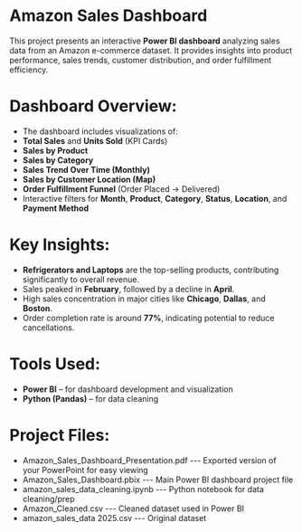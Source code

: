 # Amazon Sales Dashboard

This project presents an interactive **Power BI dashboard** analyzing sales data from an Amazon e-commerce dataset. It provides insights into product performance, sales trends, customer distribution, and order fulfillment efficiency.

# Dashboard Overview:
* The dashboard includes visualizations of:
* **Total Sales** and **Units Sold** (KPI Cards)
* **Sales by Product**
* **Sales by Category**
* **Sales Trend Over Time (Monthly)**
* **Sales by Customer Location (Map)**
* **Order Fulfillment Funnel** (Order Placed → Delivered)
* Interactive filters for **Month**, **Product**, **Category**, **Status**, **Location**, and **Payment Method**


# Key Insights:
* **Refrigerators and Laptops** are the top-selling products, contributing significantly to overall revenue.
* Sales peaked in **February**, followed by a decline in **April**.
* High sales concentration in major cities like **Chicago**, **Dallas**, and **Boston**.
* Order completion rate is around **77%**, indicating potential to reduce cancellations.

# Tools Used:
* **Power BI** – for dashboard development and visualization
* **Python (Pandas)** – for data cleaning

# Project Files:
* Amazon_Sales_Dashboard_Presentation.pdf ---	Exported version of your PowerPoint for easy viewing
* Amazon_Sales_Dashboard.pbix	--- Main Power BI dashboard project file
* amazon_sales_data_cleaning.ipynb	--- Python notebook for data cleaning/prep
* Amazon_Cleaned.csv ---	Cleaned dataset used in Power BI
* amazon_sales_data 2025.csv --- Original dataset
